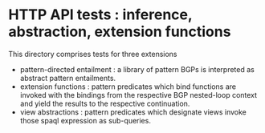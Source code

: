 # HTTP API tests : inference, abstraction, extension functions

This directory comprises tests for three extensions
- pattern-directed entailment :
  a library of pattern BGPs is interpreted as abstract pattern entailments.
- extension functions :
  pattern predicates which bind functions are invoked with the bindings from the
  respective BGP nested-loop context and yield the results to the respective continuation.
- view abstractions :
  pattern predicates which designate views invoke those spaql expression as sub-queries.

